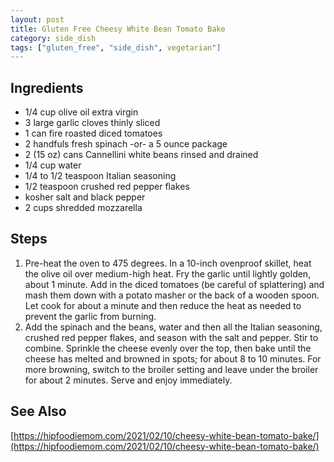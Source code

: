 ```yaml
---
layout: post
title: Gluten Free Cheesy White Bean Tomato Bake
category: side_dish
tags: ["gluten_free", "side_dish", vegetarian"]
---
```


## Ingredients

* 1/4 cup olive oil extra virgin
* 3 large garlic cloves thinly sliced
* 1 can fire roasted diced tomatoes
* 2 handfuls fresh spinach -or- a 5 ounce package
* 2 (15 oz) cans Cannellini white beans rinsed and drained
* 1/4 cup water
* 1/4 to 1/2 teaspoon Italian seasoning
* 1/2 teaspoon crushed red pepper flakes
* kosher salt and black pepper
* 2 cups shredded mozzarella

## Steps

1. Pre-heat the oven to 475 degrees. In a 10-inch ovenproof skillet, heat the olive oil over medium-high heat. Fry the garlic until lightly golden, about 1 minute. Add in the diced tomatoes (be careful of splattering) and mash them down with a potato masher or the back of a wooden spoon. Let cook for about a minute and then reduce the heat as needed to prevent the garlic from burning.
2. Add the spinach and the beans, water and then all the Italian seasoning, crushed red pepper flakes, and season with the salt and pepper. Stir to combine. Sprinkle the cheese evenly over the top, then bake until the cheese has melted and browned in spots; for about 8 to 10 minutes. For more browning, switch to the broiler setting and leave under the broiler for about 2 minutes. Serve and enjoy immediately.


## See Also

[https://hipfoodiemom.com/2021/02/10/cheesy-white-bean-tomato-bake/](https://hipfoodiemom.com/2021/02/10/cheesy-white-bean-tomato-bake/)
